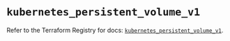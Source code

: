 # `kubernetes_persistent_volume_v1`

Refer to the Terraform Registry for docs: [`kubernetes_persistent_volume_v1`](https://registry.terraform.io/providers/hashicorp/kubernetes/2.36.0/docs/resources/persistent_volume_v1).
